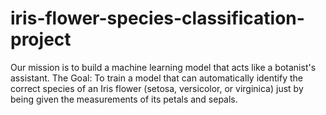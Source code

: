 # iris-flower-species-classification-project
Our mission is to build a machine learning model that acts like a botanist's assistant.  The Goal: To train a model that can automatically identify the correct species of an Iris flower (setosa, versicolor, or virginica) just by being given the measurements of its petals and sepals.  
